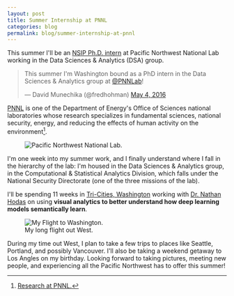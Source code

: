 ```yaml
---
layout: post
title: Summer Internship at PNNL
categories: blog
permalink: blog/summer-internship-at-pnnl
---
```


This summer I'll be an [NSIP Ph.D. intern][nsip] at Pacific Northwest National Lab working in the Data Sciences & Analytics (DSA) group. 

<!--more-->

<blockquote class="twitter-tweet tw-align-center" data-lang="en"><p lang="en" dir="ltr">This summer I&#39;m Washington bound as a PhD intern in the Data Sciences &amp; Analytics group at <a href="https://twitter.com/PNNLab">@PNNLab</a>!</p>&mdash; David Munechika (@fredhohman) <a href="https://twitter.com/fredhohman/status/727940899012026369">May 4, 2016</a></blockquote> <script async src="//platform.twitter.com/widgets.js" charset="utf-8"></script>

[PNNL][pnnl] is one of the Department of Energy's Office of Sciences national laboratories whose research specializes in fundamental sciences, national security, energy, and reducing the effects of human activity on the environment[^fn-pnnl-research].

<figure>
  <img src="/images/blog/pnnl.jpg" alt="Pacific Northwest National Lab.">
</figure>

I'm one week into my summer work, and I finally understand where I fall in the hierarchy of the lab: I'm housed in the Data Sciences & Analytics group, in the Computational & Statistical Analytics Division, which falls under the National Security Directorate (one of the three missions of the lab).

I'll be spending 11 weeks in [Tri-Cities, Washington][tri-cities] working with [Dr. Nathan Hodas][nathan] on using **visual analytics to better understand how deep learning models semantically learn**.

<figure>
  <img src="/images/blog/wa-map.png" alt="My Flight to Washington.">
  <figcaption>My long flight out West.</figcaption>
</figure>

During my time out West, I plan to take a few trips to places like Seattle, Portland, and possibly Vancouver. I'll also be taking a weekend getaway to Los Angles on my birthday. Looking forward to taking pictures, meeting new people, and experiencing all the Pacific Northwest has to offer this summer!

[^fn-pnnl-research]: <a href="http://www.pnnl.gov/research/">Research at PNNL.</a>

[nsip]: http://science-ed.pnnl.gov/default.aspx?topic=National_Security_Internship_Program_(NSIP) "National Security Internship Program."
[pnnl]: http://www.pnnl.gov "Pacific Northwest National Lab."
[tri-cities]: https://en.wikipedia.org/wiki/Tri-Cities,_Washington "Tri-Cities, Washington."
[nathan]: https://signatures.pnnl.gov/bios/nathan-hodas "Nathan Hodas."

